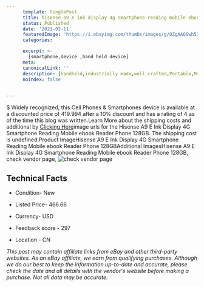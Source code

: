 ```yaml
---
      template: SinglePost
      title: hisense a9 e ink display 4g smartphone reading mobile ebook reader phone 128gb
      status: Published
      date: '2023-02-11'
      featuredImage: 'https://i.ebayimg.com/thumbs/images/g/OZgAAOSwh51iozfN/s-l225.jpg'
      categories: 

      excerpt: >-
        [smartphone,device ,hand held device]
      meta:
      canonicalLink: ''
      description: [handheld,industrially made,well crafted,Portable,Mobile,Compact,Convenient,Lightweight,Maneuverable,Man-portable,Miniature,Carriable,Hand-held,Light,Holdable,Transportable,Mobile device,Pocket-sized,On-the-go,Wireless,Cordless,Compact size,Convenient size, smartphone,device ,hand held device]
      noindex: false

        
---
```

$
    Widely recognized, this Cell Phones & Smartphones device is available at a discounted price of 419.994 after a 10% discount and has a rating of 4 as of the time this blog was written.Learn More about the shipping costs and additional by [Clicking Here](https://www.ebay.com/itm/195237411268?hash=item2d750e79c4%3Ag%3AOZgAAOSwh51iozfN&mkevt=1&mkcid=1&mkrid=711-53200-19255-0&campid=%253CePNCampaignId%253E&customid=%253CreferenceId%253E&toolid=10049)image urls for the Hisense A9 E Ink Display 4G Smartphone Reading Mobile ebook Reader Phone 128GB. The shipping cost is undefined.Product ImageHisense A9 E Ink Display 4G Smartphone Reading Mobile ebook Reader Phone 128GBAdditional ImagesHisense A9 E Ink Display 4G Smartphone Reading Mobile ebook Reader Phone 128GB, check vendor page, ![check vendor page](https://origin-galleryplus.ebayimg.com/ws/web/195237411268_2_0_1/225x225.jpg,https://origin-galleryplus.ebayimg.com/ws/web/195237411268_3_0_1/225x225.jpg,https://origin-galleryplus.ebayimg.com/ws/web/195237411268_4_0_1/225x225.jpg,https://origin-galleryplus.ebayimg.com/ws/web/195237411268_5_0_1/225x225.jpg,https://origin-galleryplus.ebayimg.com/ws/web/195237411268_6_0_1/225x225.jpg,https://origin-galleryplus.ebayimg.com/ws/web/195237411268_7_0_1/225x225.jpg,https://origin-galleryplus.ebayimg.com/ws/web/195237411268_8_0_1/225x225.jpg,https://origin-galleryplus.ebayimg.com/ws/web/195237411268_9_0_1/225x225.jpg,https://origin-galleryplus.ebayimg.com/ws/web/195237411268_10_0_1/225x225.jpg,https://origin-galleryplus.ebayimg.com/ws/web/195237411268_11_0_1/225x225.jpg,https://origin-galleryplus.ebayimg.com/ws/web/195237411268_12_0_1/225x225.jpg)
    
    

 ## Technical Facts 



     
      

 - Condition- New 


      

 - Listed Price- 466.66 


      

 - Currency- USD 


      

 - Feedback score - 297 


      

 - Location - CN 


      
      

 *_This post may contain affiliate links from eBay and other third-party websites. As an eBay affiliate, we earn from qualifying purchases. Although we do our best to keep the information up-to-date and accurate, please check the date and all details with the vendor's website before making a purchase. Not all data may be accurate._*



    
    
    
    
    